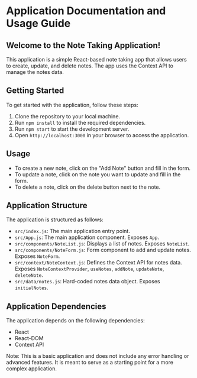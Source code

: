Application Documentation and Usage Guide
==========================================

Welcome to the Note Taking Application!
------------------------------------

This application is a simple React-based note taking app that allows users to create, update, and delete notes. The app uses the Context API to manage the notes data.

Getting Started
--------------

To get started with the application, follow these steps:

1. Clone the repository to your local machine.
2. Run `npm install` to install the required dependencies.
3. Run `npm start` to start the development server.
4. Open `http://localhost:3000` in your browser to access the application.

Usage
-----

* To create a new note, click on the "Add Note" button and fill in the form.
* To update a note, click on the note you want to update and fill in the form.
* To delete a note, click on the delete button next to the note.

Application Structure
---------------------

The application is structured as follows:

* `src/index.js`: The main application entry point.
* `src/App.js`: The main application component. Exposes `App`.
* `src/components/NoteList.js`: Displays a list of notes. Exposes `NoteList`.
* `src/components/NoteForm.js`: Form component to add and update notes. Exposes `NoteForm`.
* `src/context/NoteContext.js`: Defines the Context API for notes data. Exposes `NoteContextProvider`, `useNotes`, `addNote`, `updateNote`, `deleteNote`.
* `src/data/notes.js`: Hard-coded notes data object. Exposes `initialNotes`.

Application Dependencies
----------------------

The application depends on the following dependencies:

* React
* React-DOM
* Context API

Note: This is a basic application and does not include any error handling or advanced features. It is meant to serve as a starting point for a more complex application.